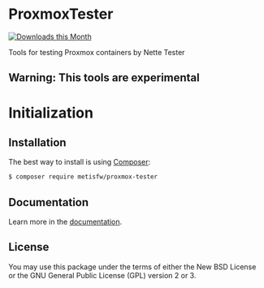 # ProxmoxTester

[![Downloads this Month](https://img.shields.io/packagist/dm/metisfw/proxmox-tester.svg)](https://packagist.org/packages/metisfw/proxmox-tester)

Tools for testing Proxmox containers by Nette Tester

## Warning: This tools are experimental

# Initialization


## Installation
The best way to install is using  [Composer](http://getcomposer.org/):

```sh
$ composer require metisfw/proxmox-tester
```

## Documentation

Learn more in the [documentation](https://github.com/MetisFW/ProxmoxTester/blob/master/docs/en/index.md).

## License

You may use this package under the terms of either
the New BSD License or the GNU General Public License (GPL) version 2 or 3.
